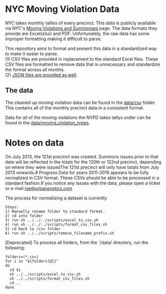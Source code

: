 # NYC Moving Violation Data
NYC takes monthly tallies of every precinct. This data is publicly available via NYC's [Moving Violations and Summonses](https://www1.nyc.gov/site/nypd/stats/traffic-data/traffic-data-moving.page) page. The data formats they provide are Excel(xlsx) and PDF. Unfortunately, the raw data has some improper formatting making it difficult to parse. 

This repository aims to format and present this data in a standardized way to make it easier to parse.  
(1) CSV files are provided in replacement to the standard Excel files. These CSV files are formatted to remove data that is unnecessary and standardize the format across all months.  
(2) [JSON files are provided as well](./data/json/aggregates#precinct-violation-aggregates).

## The data 
The cleaned up moving violation data can be found in the [data/csv](https://github.com/UrbaneOptics/nyc-moving-violation-data/tree/master/data/csv) folder. This contains all of the monthly precinct data in a consistent format.

Data for all of the moving violations the NYPD takes tallys under can be found in the [data/moving_violation_types](https://github.com/UrbaneOptics/nyc-moving-violation-data/blob/master/data/moving_violation_types.csv).

# Notes on data
On July 2013, the 121st precinct was created. Summons issues prior to that date will be
reflected in the totals for the 120th or 122nd precinct, depending on where they were issuedThe 121st precinct will only have totals from July 2013 onwards.# Progress
Data for years 2011-2019 appears to be fully normalized in CSV format. These CSVs should be able to be processed in a standard fashion.If you notice any issues with the data, please open a ticket or e-mail joe@urbaneoptics.com

The process for normalizing a dataset is currently
```
Steps:
1) Manually rename folder to standard format.
2) cd into folder
3) run sh ../../../scripts/excel_to_csv.sh
4) run sh ../../../scripts/format_csv_files.sh
5) cd back to /csv folder
6) run sh ../../scripts/remove_filename_prefix.sh 
```

[Deprecated] To process all folders, from the `/data/ directory, run the following:
```
folders=(*.csv)
for i in "${folders[@]}"
do
  cd $i
  sh ../../scripts/excel_to_csv.sh 
  sh ../../scripts/format_csv_files.sh
  cd ..
done
```